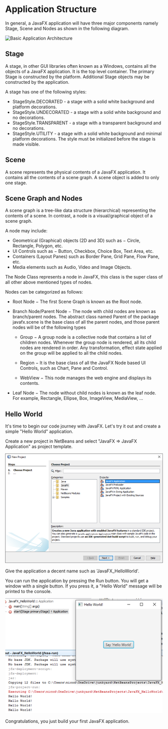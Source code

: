 <!-- toc -->

# Application Structure

In general, a JavaFX application will have three major components namely Stage, Scene and Nodes as shown in the following diagram.

![Basic Application Architecture](https://www.lucidchart.com/publicSegments/view/760a30a9-9bf5-42bf-9e01-9e431041e1a3/image.png)

## Stage
A stage, in other GUI libraries often known as a Windows, contains all the objects of a JavaFX application. It is the top level container. The primary Stage is constructed by the platform. Additional Stage objects may be constructed by the application.

A stage has one of the following styles:

* StageStyle.DECORATED - a stage with a solid white background and platform decorations.
* StageStyle.UNDECORATED - a stage with a solid white background and no decorations.
* StageStyle.TRANSPARENT - a stage with a transparent background and no decorations.
* StageStyle.UTILITY - a stage with a solid white background and minimal platform decorations.
The style must be initialized before the stage is made visible.

## Scene
A scene represents the physical contents of a JavaFX application. It contains all the contents of a scene graph. A scene object is added to only one stage.

## Scene Graph and Nodes

A scene graph is a tree-like data structure (hierarchical) representing the contents of a scene. In contrast, a node is a visual/graphical object of a scene graph.

A node may include:

* Geometrical (Graphical) objects (2D and 3D) such as − Circle, Rectangle, Polygon, etc.
* UI Controls such as − Button, Checkbox, Choice Box, Text Area, etc.
* Containers (Layout Panes) such as Border Pane, Grid Pane, Flow Pane, etc.
* Media elements such as Audio, Video and Image Objects.

The Node Class represents a node in JavaFX, this class is the super class of all other above mentioned types of nodes.

Nodes can be categorized as follows:

* Root Node − The first Scene Graph is known as the Root node.

* Branch Node/Parent Node − The node with child nodes are known as branch/parent nodes. The abstract class named Parent of the package javafx.scene is the base class of all the parent nodes, and those parent nodes will be of the following types

  * Group − A group node is a collective node that contains a list of children nodes. Whenever the group node is rendered, all its child nodes are rendered in order. Any transformation, effect state applied on the group will be applied to all the child nodes.

  * Region − It is the base class of all the JavaFX Node based UI Controls, such as Chart, Pane and Control.

  * WebView − This node manages the web engine and displays its contents.

* Leaf Node − The node without child nodes is known as the leaf node. For example, Rectangle, Ellipse, Box, ImageView, MediaView, ...

## Hello World

It's time to begin our code journey with JavaFX. Let's try it out and create a simple "Hello World" application.

Create a new project in NetBeans and select "JavaFX => JavaFX Application" as project template.

![JavaFX and NetBeans](img/javafx_and_netbeans.png)

Give the application a decent name such as 'JavaFX_HelloWorld'.

You can run the application by pressing the Run button. You will get a window with a single button. If you press it, a "Hello World" message will be printed to the console.

![JavaFX and NetBeans](img/hello_world.png)

Congratulations, you just build your first JavaFX application.
